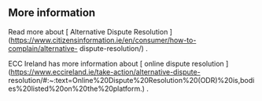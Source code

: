 ##  More information

Read more about [ Alternative Dispute Resolution
](https://www.citizensinformation.ie/en/consumer/how-to-complain/alternative-
dispute-resolution/) .

ECC Ireland has more information about [ online dispute resolution
](https://www.eccireland.ie/take-action/alternative-dispute-
resolution/#:~:text=Online%20Dispute%20Resolution%20\(ODR\)%20is,bodies%20listed%20on%20the%20platform.)
.
